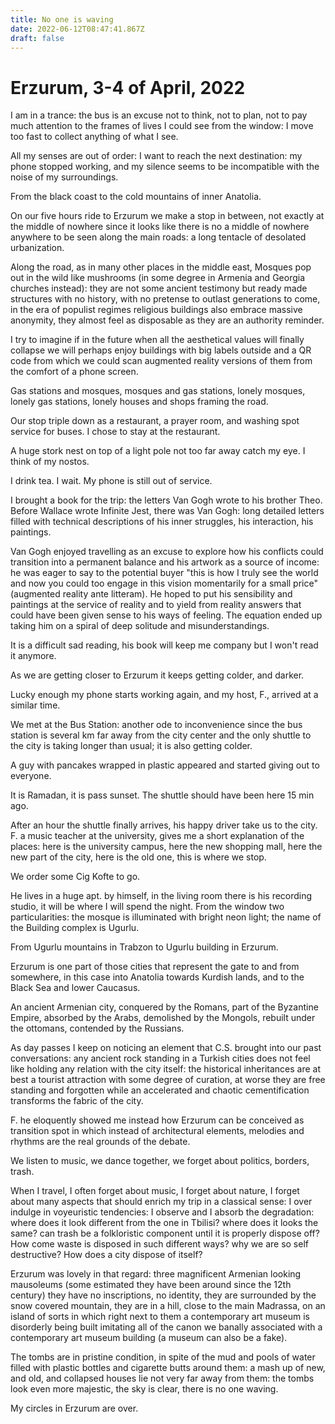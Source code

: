 ```yaml
---
title: No one is waving
date: 2022-06-12T08:47:41.867Z
draft: false
---
```

# Erzurum, 3-4 of April, 2022

I am in a trance: the bus is an excuse not to think, not to plan, not to pay much attention to the frames of lives I could see from the window: I move too fast to collect anything of what I see.

All my senses are out of order: I want to reach the next destination: my phone stopped working, and my silence seems to be incompatible with the noise of my surroundings.

From the black coast to the cold mountains of inner Anatolia.

On our five hours ride to Erzurum we make a stop in between, not exactly at the middle of nowhere since it looks like there is no a middle of nowhere anywhere to be seen along the main roads: a long tentacle of desolated urbanization.

Along the road, as in many other places in the middle east, Mosques pop out in the wild like mushrooms (in some degree in Armenia and Georgia churches instead): they are not some ancient testimony but ready made structures with no history, with no pretense to outlast generations to come, in the era of populist regimes religious buildings also embrace massive anonymity, they almost feel as disposable as they are an authority reminder.

I try to imagine if in the future when all the aesthetical values will finally collapse we will perhaps enjoy buildings with big labels outside and a QR code from which we could scan augmented reality versions of them from the comfort of a phone screen.

Gas stations and mosques, mosques and gas stations, lonely mosques, lonely gas stations, lonely houses and shops framing the road.

Our stop triple down as a restaurant, a prayer room, and washing spot service for buses. 
I chose to stay at the restaurant.

A huge stork nest on top of a light pole not too far away catch my eye. I think of my nostos.

I drink tea. I wait. My phone is still out of service.

I brought a book for the trip: the letters Van Gogh wrote to his brother Theo. Before Wallace wrote Infinite Jest, there was Van Gogh: long detailed letters filled with technical descriptions of his inner struggles, his interaction, his paintings.

Van Gogh enjoyed travelling as an excuse to explore how his conflicts could transition into a permanent balance and his artwork as a source of income: he was eager to say to the potential buyer "this is how I truly see the world and now you could too engage in this vision momentarily for a small price" (augmented reality ante litteram). He hoped to put his sensibility and paintings at the service of reality and to yield from reality answers that could have been given sense to his ways of feeling. The equation ended up taking him on a spiral of deep solitude and misunderstandings.

It is a difficult sad reading, his book will keep me company but I won't read it anymore.

As we are getting closer to Erzurum it keeps getting colder, and darker.

Lucky enough my phone starts working again, and my host, F., arrived at a similar time.

We met at the Bus Station: another ode to inconvenience since the bus station is several km far away from the city center and the only shuttle to the city is taking longer than usual; it is also getting colder.

A guy with pancakes wrapped in plastic appeared and started giving out to everyone.

It is Ramadan, it is pass sunset. The shuttle should have been here 15 min ago.

After an hour the shuttle finally arrives, his happy driver take us to the city. F. a music teacher at the university, gives me a short explanation of the places: here is the university campus, here the new shopping mall, here the new part of the city, here is the old one, this is where we stop.

We order some Cig Kofte to go.

He lives in a huge apt. by himself, in the living room there is his recording studio, it will be where I will spend the night. From the window two particularities: the mosque is illuminated with bright neon light; the name of the Building complex is Ugurlu.

From Ugurlu mountains in Trabzon to Ugurlu building in Erzurum.

Erzurum is one part of those cities that represent the gate to and from somewhere, in this case into Anatolia towards Kurdish lands, and to the Black Sea and lower Caucasus.

An ancient Armenian city, conquered by the Romans, part of the Byzantine Empire, absorbed by the Arabs, demolished by the Mongols, rebuilt under the ottomans, contended by the Russians.

As day passes I keep on noticing an element that C.S. brought into our past conversations: any ancient rock standing in a Turkish cities does not feel like holding any relation with the city itself: the historical inheritances are at best a tourist attraction with some degree of curation, at worse they are free standing and forgotten while an accelerated and chaotic cementification transforms the fabric of the city.

F. he eloquently showed me instead how Erzurum can be conceived as transition spot in which instead of architectural elements, melodies and rhythms are the real grounds of the debate.

We listen to music, we dance together, we forget about politics, borders, trash.

When I travel, I often forget about music, I forget about nature, I forget about many aspects that should enrich my trip in a classical sense: I over indulge in voyeuristic tendencies: I observe and I absorb the degradation: where does it look different from the one in Tbilisi? where does it looks the same? can trash be a folkloristic component until it is properly dispose off?
How come waste is disposed in such different ways? why we are so self destructive? How does a city dispose of itself? 

Erzurum was lovely in that regard: three magnificent Armenian looking mausoleums (some estimated they have been around since the 12th century) they have no inscriptions, no identity, they are surrounded by the snow covered mountain, they are in a hill, close to the main Madrassa, on an island of sorts in which right next to them a contemporary art museum is disorderly being built imitating all of the canon we banally associated with a contemporary art museum building (a museum can also be a fake).

The tombs are in pristine condition, in spite of the mud and pools of water filled with plastic bottles and cigarette butts around them: a mash up of new, and old, and collapsed houses lie not very far away from them: the tombs look even more majestic, the sky is clear, there is no one waving.

My circles in Erzurum are over.